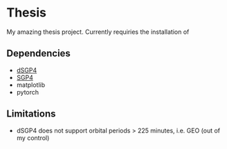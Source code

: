 # Thesis
My amazing thesis project. Currently requiries the installation of 

## Dependencies
- [dSGP4](https://github.com/esa/dSGP4/)
- [SGP4](https://github.com/aholinch/sgp4)
- matplotlib
- pytorch

## Limitations
- dSGP4 does not support orbital periods > 225 minutes, i.e. GEO (out of my control)
